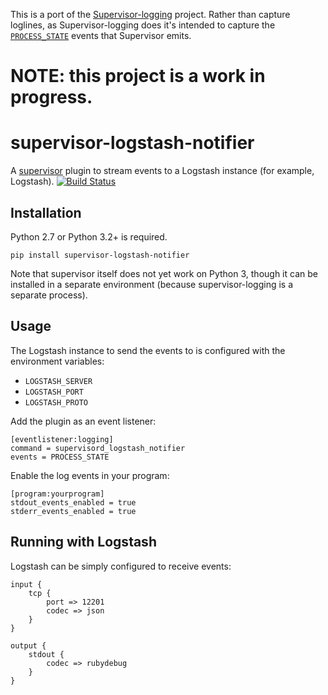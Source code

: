 This is a port of the [Supervisor-logging](https://github.com/infoxchange/supervisor-logging) project. Rather than capture loglines, as Supervisor-logging does it's intended to capture the [`PROCESS_STATE`](http://supervisord.org/events.html#event-listeners-and-event-notifications) events that Supervisor emits.

# NOTE: this project is a work in progress.

supervisor-logstash-notifier
============================

A [supervisor]( http://supervisord.org/) plugin to stream events to a Logstash instance (for example, Logstash).
[![Build Status](https://travis-ci.org/dohop/supervisor-logstash-notifier.svg?branch=master)](https://travis-ci.org/dohop/supervisor-logstash-notifier)

Installation
------------

Python 2.7 or Python 3.2+ is required.

```
pip install supervisor-logstash-notifier
```

Note that supervisor itself does not yet work on Python 3, though it can be
installed in a separate environment (because supervisor-logging is a separate
process).

Usage
-----

The Logstash instance to send the events to is configured with the environment
variables:

* `LOGSTASH_SERVER`
* `LOGSTASH_PORT`
* `LOGSTASH_PROTO`

Add the plugin as an event listener:

```
[eventlistener:logging]
command = supervisord_logstash_notifier
events = PROCESS_STATE
```

Enable the log events in your program:

```
[program:yourprogram]
stdout_events_enabled = true
stderr_events_enabled = true
```

Running with Logstash
---------------------

Logstash can be simply configured to receive events:

```
input {
	tcp {
		port => 12201
		codec => json
	}
}

output {
	stdout {
		codec => rubydebug
	}
}
```